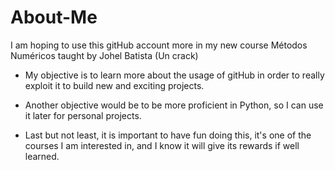 # About-Me
I am hoping to use this gitHub account more in my new course Métodos Numéricos taught by Johel Batista (Un crack)
- My objective is to learn more about the usage of gitHub in order to really exploit it to build new and exciting projects.
- Another objective would be to be more proficient in Python, so I can use it later for personal projects.

- Last but not least, it is important to have fun doing this, it's one of the courses I am interested in, and I know it will give its rewards if well learned.
